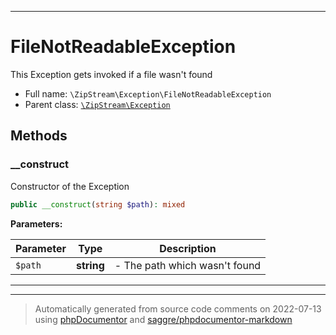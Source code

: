 ***

# FileNotReadableException

This Exception gets invoked if a file wasn't found



* Full name: `\ZipStream\Exception\FileNotReadableException`
* Parent class: [`\ZipStream\Exception`](../Exception.md)




## Methods


### __construct

Constructor of the Exception

```php
public __construct(string $path): mixed
```








**Parameters:**

| Parameter | Type | Description |
|-----------|------|-------------|
| `$path` | **string** | - The path which wasn&#039;t found |




***


***
> Automatically generated from source code comments on 2022-07-13 using [phpDocumentor](http://www.phpdoc.org/) and [saggre/phpdocumentor-markdown](https://github.com/Saggre/phpDocumentor-markdown)
